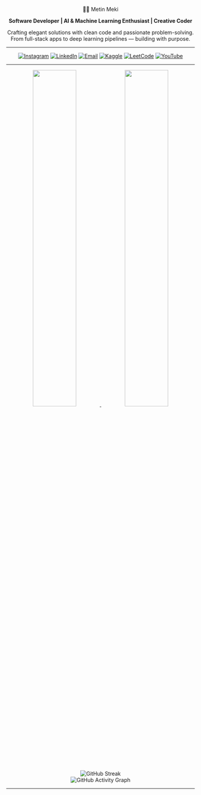 <div align="center">
  
 👨‍💻 Metin Meki

**Software Developer | AI & Machine Learning Enthusiast | Creative Coder**

Crafting elegant solutions with clean code and passionate problem-solving. From full-stack apps to deep learning pipelines — building with purpose.

---

[![Instagram](https://img.shields.io/badge/Instagram-%23E4405F.svg?logo=Instagram&logoColor=white)](https://instagram.com/metin_amedi)
[![LinkedIn](https://img.shields.io/badge/LinkedIn-%230077B5.svg?logo=linkedin&logoColor=white)](https://www.linkedin.com/in/metin-amedi-2b6b74326/)
[![Email](https://img.shields.io/badge/Email-D14836?logo=gmail&logoColor=white)](mailto:metinmeki99@gmail.com)
[![Kaggle](https://img.shields.io/badge/Kaggle-20BEFF.svg?logo=kaggle&logoColor=white)](https://www.kaggle.com/metinmekiabullrahman)
[![LeetCode](https://img.shields.io/badge/LeetCode-FFA116.svg?logo=leetcode&logoColor=white)](https://leetcode.com/u/metin_meki/)
[![YouTube](https://img.shields.io/badge/YouTube-FF0000.svg?logo=youtube&logoColor=white)](https://www.youtube.com/@metinmeki)

</div>

---

<div align="center">

<a href="https://github.com/metinmeki">
  <img width="48%" src="https://github-readme-stats.vercel.app/api?username=metinmeki&show_icons=true&theme=tokyonight&include_all_commits=true&count_private=true&hide_border=true" />
</a>
<a href="https://github.com/metinmeki">
  <img width="48%" src="https://github-readme-stats.vercel.app/api/top-langs/?username=metinmeki&layout=compact&langs_count=8&theme=tokyonight&hide_border=true"/>
</a>

<br/>

<img src="https://streak-stats.demolab.com?user=metinmeki&theme=tokyonight&hide_border=true" alt="GitHub Streak" />

<br/>

<img src="https://github-readme-activity-graph.vercel.app/graph?username=metinmeki&bg_color=0d1117&color=9e4c98&line=5bcdec&point=ffffff&area=true&hide_border=true" alt="GitHub Activity Graph"/>

</div>

---
